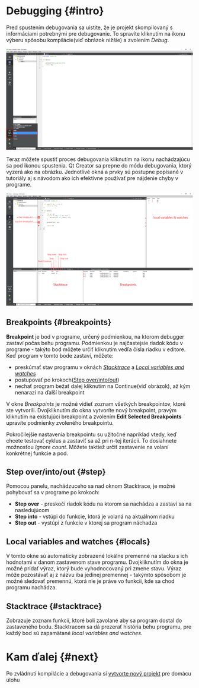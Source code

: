 # Debugging {#intro}

Pred spustením debugovania sa uistite, že je projekt skompilovaný s informáciami potrebnými pre debugovanie. To spravíte kliknutím na ikonu výberu spôsobu kompilácie\(viď obrázok nižšie\) a zvolením _Debug_.

![](/images/qt-creator/debug_01.png)

Teraz môžete spustiť proces debugovania kliknutím na ikonu nachádzajúcu sa pod ikonou spustenia. Qt Creator sa prepne do módu debugovania, ktorý vyzerá ako na obrázku. Jednotlivé okná a prvky sú postupne popísané v tutoriály aj s návodom ako ich efektívne používať pre nájdenie chyby v programe.

![](/images/qt-creator/debug_02.png)

## Breakpoints {#breakpoints}

**Breakpoint** je bod v programe, určený podmienkou, na ktorom debugger zastaví počas behu programu. Podmienkou je najčastejsie riadok kódu v programe - takýto bod môžete určiť kliknutím vedľa čísla riadku v editore. Keď program v tomto bode zastaví, môžete:
- preskúmať stav programu v oknách [*Stacktrace*](#stacktrace) a [*Local variables and watches*]()
- postupovať po krokoch([Step over/into/out](#step))
- nechať program bežať dalej kliknutím na Continue(viď obrázok), až kým nenarazí na ďalší breakpoint

V okne *Breakpoints* je možné vidieť zoznam všetkých breakpointov, ktoré ste vytvorili. Dvojkliknutím do okna vytvoríte nový breakpoint, pravým kliknutím na existujúci breakpoint a zvolením **Edit Selected Breakpoints** upravíte podmienky zvoleného breakpointu.

Pokročilejšie nastavenia breakpointu su užitočné napríklad vtedy, keď chcete testovať cyklus a zastaviť sa až pri n-tej iterácii. To dosiahnete možnosťou *Ignore count*. Môžete taktiež určiť zastavenie na volaní konkrétnej funkcie a pod.

## Step over/into/out {#step}

Pomocou panelu, nachádzuceho sa nad oknom Stacktrace, je možné pohybovať sa v programe po krokoch:

- **Step over** - preskočí riadok kódu na ktorom sa nachádza a zastaví sa na nasledujúcom
- **Step into** - vstúpi do funkcie, ktorá je volaná na aktuálnom riadku
- **Step out** - vystúpi z funkcie v ktorej sa program náchadza

## Local variables and watches {#locals}

V tomto okne sú automaticky zobrazené lokálne premenné na stacku s ich hodnotami v danom zastavenom stave programu. Dvojkliknutím do okna je možné pridať výraz, ktorý bude vyhodnocovaný pri zmene stavu. Výraz môže pozostávať aj z názvu iba jedinej premennej - takýmto spôsobom je možné sledovať premennú, ktorá nie je práve vo funkcii, kde sa chod programu nachádza.

## Stacktrace {#stacktrace}

Zobrazuje zoznam funkcií, ktoré boli zavolané aby sa program dostal do zastaveného bodu. Stacktracom sa dá prezerať história behu programu, pre každý bod sú zapamätané *local variables and watches*.


# Kam ďalej {#next}

Po zvládnutí kompilácie a debugovania si [vytvorte nový projekt](../qt-creator//debug.md) pre domácu úlohu
